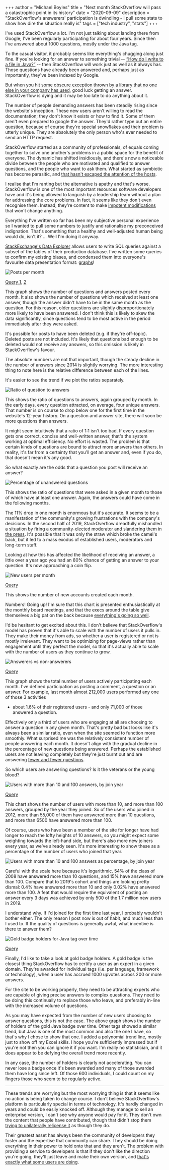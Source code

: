 +++
author = "Michael Boyles"
title = "Next month StackOverflow will pass a catastrophic point in its history"
date = "2020-09-09"
description = "StackOverflow's answerers' participation is dwindling - I pull some stats to show how dire the situation really is"
tags = ["tech industry", "stats"]
+++

I've used StackOverflow a lot. I'm not just talking about landing there from Google; I've been regularly participating
for about four years. Since then I've answered about 1000 questions, mostly under the Java tag.

To the casual visitor, it probably seems like everything's chugging along just fine. If you're looking for an answer to
something trivial -- [“How do I write to a file in Java?”](https://stackoverflow.com/questions/2885173/how-do-i-create-a-file-and-write-to-it-in-java)
-- then StackOverflow will work just as well as it always has. Those questions have already been answered and, perhaps
just as importantly, they've been indexed by Google.

But when you hit [some obscure exception thrown by a library that no one else in your company has used](https://xkcd.com/979/),
good luck getting an answer. StackOverflow is dying and it may be too late to do anything about it.

The number of people demanding answers has been steadily rising since the website's inception. These new users aren't
willing to read the documentation; they don't know it exists or how to find it. Some of them aren't even prepared to
google the answer. They'd rather type out an entire question, because of course they're special snowflakes and their
problem is utterly unique. They are absolutely the only person who's ever needed to send an HTTP request.

StackOverflow started as a community of professionals, of equals coming together to solve one another's problems in a
public space for the benefit of everyone. The dynamic has shifted insidiously, and there's now a noticeable divide
between the people who are motivated and qualified to answer questions, and the people who want to ask them. What
started as symbiotic has become parasitic, and [that hasn't escaped the attention of the hosts](https://meta.stackoverflow.com/questions/258206/what-is-a-help-vampire).

I realise that I'm ranting but the alternative is apathy and that's worse. StackOverflow is one of the most important
resources software developers have and it's being allowed to languish by a leadership team without a plan for addressing
the core problems. In fact, it seems like they don't even recognise them. Instead, they're content to make
[impotent modifications](https://stackoverflow.blog/2019/11/13/were-rewarding-the-question-askers/) that won't change
anything.

Everything I've written so far has been my subjective personal experience so I wanted to pull some numbers to justify
and rationalise my preconceived indignation. That's something that a healthy and well-adjusted human being would do,
isn't it? … Well I'm doing it anyway.

[StackExchange's Data Explorer](https://data.stackexchange.com/stackoverflow/queries) allows users to write SQL queries
against a subset of the tables of their production database. I've written some queries to confirm my existing biases,
and condensed them into everyone's favourite data presentation format: [graphs](https://www.youtube.com/watch?v=sIlNIVXpIns)!

![Posts per month](/images/posts/next-month-stackoverflow-will/posts-per-month.png)

[Query 1](https://data.stackexchange.com/stackoverflow/query/654457/number-of-questions-per-month-posted-to-the-site), [2](https://data.stackexchange.com/stackoverflow/query/1289270/number-of-non-deleted-questions-with-answers-per-month)

This graph shows the number of questions and answers posted every month. It also shows the number of questions which
received at least one answer, though the answer didn't have to be in the same month as the question. For this reason,
older questions are slightly disproportionately more likely to have been answered. I don't think this is likely to skew
the data significantly, since questions tend to be most active in the period immediately after they were asked.

It's possible for posts to have been deleted (e.g. if they're off-topic). Deleted posts are not included. It's likely
that questions bad enough to be deleted would not receive any answers, so this omission is likely in StackOverflow's
favour.

The absolute numbers are not that important, though the steady decline in the number of answers since 2014 is slightly
worrying. The more interesting thing to note here is the relative difference between each of the lines.

It's easier to see the trend if we plot the ratios separately.

![Ratio of question to answers](/images/posts/next-month-stackoverflow-will/posts-ratio.png)

This shows the ratio of questions to answers, again grouped by month. In the early days, every question attracted, on
average, four unique answers. That number is on course to drop below one for the first time in the website's 12-year
history. On a question and answer site, there will  soon be more questions than answers.

It might seem intuitively that a ratio of 1:1 isn't too bad. If every question gets one correct, concise and
well-written answer, that's the system working at optimal efficiency. No effort is wasted. The problem is that certain
kinds of questions are bound to attract more answers than others. In reality, it's far from a certainty that you'll get
an answer and, even if you do, that doesn't mean it's any good.

So what exactly are the odds that a question you post will receive an answer?

![Percentage of unanswered questions](/images/posts/next-month-stackoverflow-will/percentage-answered.png)

This shows the ratio of questions that were asked in a given month to those of which have at least one answer. Again,
the answers could have come in the following months.

The 11% drop in one month is enormous but it's accurate. It seems to be a manifestation of the community's growing
frustrations with the company's decisions. In the second half of 2019, StackOverflow dreadfully mishandled a situation
by [firing a community-elected moderator and slandering them in the press](https://meta.stackexchange.com/questions/334399/summing-up-the-main-issues-the-story-so-far).
It's possible that it was only the straw which broke the camel's back, but it led to a mass exodus of established users,
moderators and long-term staff.

Looking at how this has affected the likelihood of receiving an answer, a little over a year ago you had an 80% chance
of getting an answer to your question. It's now approaching a coin flip.

![New users per month](/images/posts/next-month-stackoverflow-will/users-per-month.png)

[Query](https://data.stackexchange.com/stackoverflow/query/626315/so-new-users-monthly)

This shows the number of new accounts created each month.

Numbers! Going up! I'm sure that this chart is presented enthusiastically at the monthly board meetings, and that the
execs around the table give themselves a big pat on the back because [everything's going so well](http://gunshowcomic.com/648).

I'd be hesitant to get excited about this. I don't believe that StackOverflow's model has proven that it's able to scale
with the number of users it pulls in. They make their money from ads, so whether a user is registered or not is mostly
irrelevant. They want to be optimizing for page-views rather than engagement until they perfect the model, so that it's
actually able to scale with the number of users as they continue to grow.

![Answerers vs non-answerers](/images/posts/next-month-stackoverflow-will/participants.png)

[Query](https://data.stackexchange.com/stackoverflow/query/1289320/answerers-vs-total-posters)

This graph shows the total number of users actively participating each month. I've defined participation as posting a
comment, a question or an answer. For example, last month almost 212,000 users performed any one of those 3 activities
- about 1.6% of their registered users - and only 71,000 of those answered a question.

Effectively only a third of users who are engaging at all are choosing to answer a question in any given month. That's
pretty bad but looks like it's always been a similar ratio, even when the site seemed to function more smoothly. What
surprised me was the relatively consistent number of people answering each month. It doesn't align with the gradual
decline in the percentage of new questions being answered. Perhaps the established users are not leaving completely
but they're just burnt out and are answering [fewer and fewer questions](https://data.stackexchange.com/stackoverflow/query/1292374/jon-skeet-answers-per-month).

So which users are answering questions? Is it the veterans or the young blood?

![Users with more than 10 and 100 answers, by join year](/images/posts/next-month-stackoverflow-will/users-with-more-than-10-100-answers.png)

[Query](https://data.stackexchange.com/stackoverflow/query/1292382/users-by-year-of-account-creation-with-at-least-n-answers)

This chart shows the number of users with more than 10, and more than 100 answers, grouped by the year they joined. So
of the users who joined in 2012, more than 55,000 of them have answered more than 10 questions, and more than 6500 have
answered more than 100.

Of course, users who have been a member of the site for longer have had longer to reach the lofty heights of 10 answers,
so you might expect some weighting towards the left-hand side, but there's also more new joiners every year, as we've
already seen. It's more interesting to show these as a percentage of the number of users who joined that year.

![Users with more than 10 and 100 answers as percentage, by join year](/images/posts/next-month-stackoverflow-will/users-with-more-than-10-100-answers-percentage.png)

Careful with the scale here because it's logarithmic. 54% of the class of 2008 have answered more than 10 questions, and
15% have answered more than 100. Compare that to 2019's cohort and things are looking pretty dismal: 0.4% have answered
more than 10 and only 0.02% have answered more than 100. A feat that would require the equivalent of posting an answer
every 3 days was achieved by only 500 of the 1.7 million new users in 2019.

I understand why. If I'd joined for the first time last year, I probably wouldn't bother either. The only reason I post
now is out of habit, and much less than I used to. If the quality of questions is generally awful, what incentive is
there to answer them?

![Gold badge holders for Java tag over time](/images/posts/next-month-stackoverflow-will/gold-java-badge-holders.png)

[Query](https://data.stackexchange.com/stackoverflow/query/1289245/gold-badge-holders-for-tag-by-date)

Finally, I'd like to take a look at gold badge holders. A gold badge is the closest thing StackOverflow has to certify
a user as an expert in a given domain. They're awarded for individual tags (i.e. per language, framework or technology),
when a user has accrued 1000 upvotes across 200 or more answers.

For the site to be working properly, they need to be attracting experts who are capable of giving precise answers to
complex questions. They need to be doing this continually to replace those who leave, and preferably in-line with the
increased volume of questions.

As you may have expected from the number of new users choosing to answer questions, this is not the case. The above
graph shows the number of holders of the gold Java badge over time. Other tags showed a similar trend, but Java is one
of the most common and also the one I have, so that's why I chose to show that one. I added a polynomial trend line,
mostly just to show off my Excel skills. I hope you're sufficiently impressed but if you're not then you can ignore it
if you want. I'm really no statistician, and it does appear to be defying the overall trend more recently.

In any case, the number of holders is clearly not accelerating. You can never lose a badge once it's been awarded and
many of those awarded them have long since left. Of those 600 individuals, I could count on my fingers those who seem to
be regularly active.

---

These trends are worrying but the most worrying thing is that it seems like no action is being taken to change course.
I don't believe StackOverflow's platform is particularly special in terms of technology. It's hardly changed in years
and could be easily knocked off. Although they manage to sell an enterprise version, I can't see why anyone would pay
for it. They don't own the content that people have contributed, though that didn't stop them
[trying to unilaterally relicense it](https://meta.stackexchange.com/questions/333089/stack-exchange-and-stack-overflow-have-moved-to-cc-by-sa-4-0)
as though they do.

Their greatest asset has always been the community of developers they foster and the expertise that community can share.
They should be doing everything in their power to hold onto that and they aren't. The problem with providing a service
to developers is that if they don't like the direction you're going, they'll just leave and make their own version,
and [that's exactly what some users are doing](https://codidact.org/).
